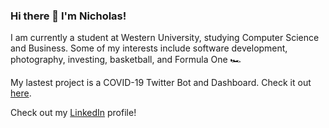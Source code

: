### Hi there 👋 I'm Nicholas!

I am currently a student at Western University, studying Computer Science and Business. Some of my interests include software development, photography, investing, basketball, and Formula One 🏎 

My lastest project is a COVID-19 Twitter Bot and Dashboard. Check it out [here](https://github.com/Nicholas-Chong/COVID-19-Twitter-Bot-and-Dashboard).

Check out my [LinkedIn](https://www.linkedin.com/in/nicholas-chong-/) profile!

<!--
**Nicholas-Chong/Nicholas-Chong** is a ✨ _special_ ✨ repository because its `README.md` (this file) appears on your GitHub profile.

Here are some ideas to get you started:

- 🔭 I’m currently working on ...
- 🌱 I’m currently learning ...
- 👯 I’m looking to collaborate on ...
- 🤔 I’m looking for help with ...
- 💬 Ask me about ...
- 📫 How to reach me: ...
- 😄 Pronouns: ...
- ⚡ Fun fact: ...
-->
